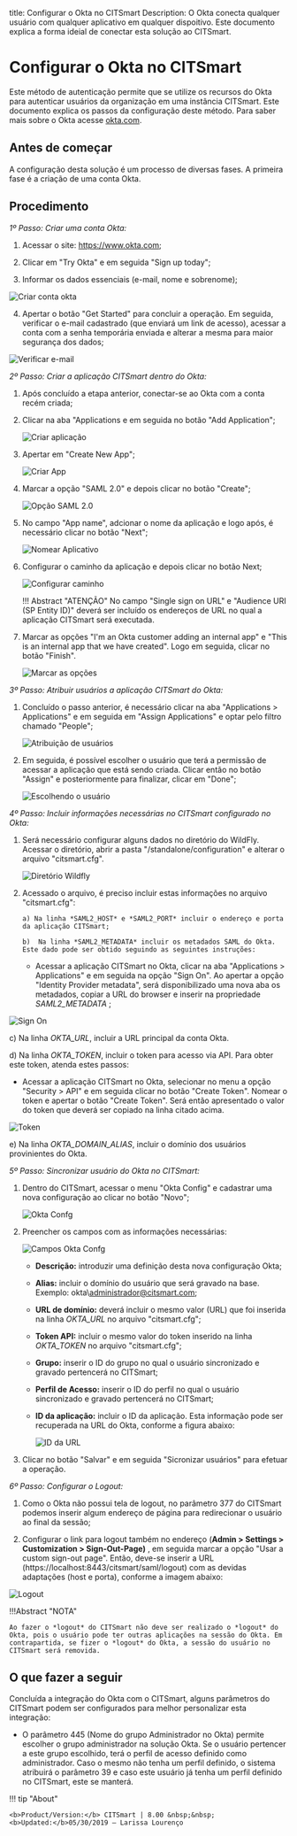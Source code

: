 title: Configurar o Okta no CITSmart
Description: O Okta conecta qualquer usuário com qualquer aplicativo em qualquer dispoitivo. Este documento explica a forma ideial de conectar esta solução ao CITSmart.
# Configurar o Okta no CITSmart

Este método de autenticação permite que se utilize os recursos do Okta para autenticar usuários da organização em uma instância CITSmart. Este documento explica os passos da configuração deste método. Para saber mais sobre o Okta acesse [okta.com][1].

Antes de começar
--------------------

A configuração desta solução é um processo de diversas fases. A primeira fase é a criação de uma conta Okta.

Procedimento
----------------

*1º Passo: Criar uma conta Okta:*

1. Acessar o site:  https://www.okta.com;

2. Clicar em "Try Okta" e em seguida "Sign up today";

3. Informar os dados essenciais (e-mail, nome e sobrenome);

![Criar conta okta](images/okta.img1.png)

4. Apertar o botão "Get Started" para concluir a operação. Em seguida, verificar o e-mail cadastrado (que enviará um link de acesso), acessar a conta com a senha temporária enviada e alterar a mesma para maior segurança dos dados;

![Verificar e-mail](images/okta.img2.png)

*2º Passo: Criar a aplicação CITSmart dentro do Okta:*

1. Após concluído a etapa anterior, conectar-se ao Okta com a conta recém criada;

2. Clicar na aba "Applications e em seguida no botão "Add Application";

      ![Criar aplicação](images/okta.img3.png)

3. Apertar em "Create New App";

      ![Criar App](images/okta.img4.png)

4. Marcar a opção "SAML 2.0" e depois clicar no botão "Create";

      ![Opção SAML 2.0](images/okta.img5.png)

5. No campo "App name", adcionar o nome da aplicação e logo após, é necessário clicar no botão "Next";

      ![Nomear Aplicativo](images/okta.img6.png)

6. Configurar o caminho da aplicação e depois clicar no botão Next;

    ![Configurar caminho](images/okta.img7.png)

    !!! Abstract "ATENÇÃO"
        No campo "Single sign on URL" e "Audience URI (SP Entity ID)" deverá ser incluído os endereços de URL no qual a aplicação CITSmart será executada.
  
  
7. Marcar as opções "I'm an Okta customer adding an internal app" e "This is an internal app that we have created". Logo em seguida, clicar no botão "Finish".

      ![Marcar as opções](images/okta.img8.png)

*3º Passo: Atribuir usuários a aplicação CITSmart do Okta:*

1. Concluído o passo anterior, é necessário clicar na aba "Applications > Applications" e em seguida em "Assign Applications" e optar pelo filtro chamado "People";

      ![Atribuição de usuários](images/okta.img9.png)

2. Em seguida, é possível escolher o usuário que terá a permissão de acessar a aplicação que está sendo criada. Clicar então no botão "Assign" e posteriormente para finalizar, clicar em  "Done";

      ![Escolhendo o usuário](images/okta.img10.png)

*4º Passo: Incluir informações necessárias no CITSmart configurado no Okta:*

1. Será necessário configurar alguns dados no diretório do WildFly. Acessar o diretório, abrir a pasta "/standalone/configuration" e alterar o arquivo "citsmart.cfg".

      ![Diretório Wildfly](images/okta.img11.png)

2. Acessado o arquivo, é preciso incluir estas informações no arquivo "citsmart.cfg":
       
       a) Na linha *SAML2_HOST* e *SAML2_PORT* incluir o endereço e porta da aplicação CITSmart;
       
       b)  Na linha *SAML2_METADATA* incluir os metadados SAML do Okta. Este dado pode ser obtido seguindo as seguintes instruções:
 
      * Acessar a aplicação CITSmart no Okta, clicar na aba "Applications > Applications" e em seguida na opção "Sign On". Ao apertar a opção "Identity Provider metadata", será disponibilizado uma nova aba os metadados, copiar a URL do browser e inserir na propriedade *SAML2_METADATA* ;
        
 ![Sign On](images/okta.img12.png)

   c) Na linha *OKTA_URL*, incluir a URL principal da conta Okta.
   
   d) Na linha *OKTA_TOKEN*, incluir o token para acesso via API. Para obter este token, atenda estes passos:
   
   - Acessar a aplicação CITSmart no Okta, selecionar no menu a opção "Security > API" e em seguida clicar no botão "Create Token". Nomear o token e apertar o botão "Create Token". Será então apresentado o valor do token que deverá ser copiado na linha citado acima.
   
![Token](images/okta.img13.png)

  e) Na linha *OKTA_DOMAIN_ALIAS*, incluir o domínio dos usuários provinientes do Okta.
  
*5º Passo: Sincronizar usuário do Okta no CITSmart:*

1. Dentro do CITSmart, acessar o menu "Okta Config" e cadastrar uma nova configuração ao clicar no botão "Novo";

      ![Okta Confg](images/okta.img14.png)

2. Preencher os campos com as informações necessárias:

      ![Campos Okta Confg](images/okta.img15.png)

    * **Descrição:** introduzir uma definição desta nova configuração Okta;
     
    * **Alias:** incluir o domínio do usuário que será gravado na base. Exemplo: okta\administrador@citsmart.com;
     
    * **URL de domínio:** deverá incluir o mesmo valor (URL) que foi inserida na linha *OKTA_URL* no arquivo "citsmart.cfg"; 
     
    * **Token API:** incluir o mesmo valor do token inserido na linha *OKTA_TOKEN* no arquivo "citsmart.cfg";
      
    * **Grupo:** inserir o ID do grupo no qual o usuário sincronizado e gravado pertencerá no CITSmart;
     
    * **Perfil de Acesso:** inserir o ID do perfil no qual o usuário sincronizado e gravado pertencerá no CITSmart;
     
    * **ID da aplicação:** incluir o ID da aplicação. Esta informação pode ser recuperada na URL do Okta, conforme a figura abaixo:
     
      ![ID da URL](images/okta.img16.png)

3. Clicar no botão "Salvar" e em seguida "Sicronizar usuários" para efetuar a operação.

*6º Passo: Configurar o Logout:*

 1. Como o Okta não possui tela de logout, no parâmetro 377 do CITSmart podemos inserir algum endereço de página para redirecionar o usuário ao final da sessão;
 
 2. Configurar o link para logout também no endereço (**Admin > Settings > Customization > Sign-Out-Page)** , em seguida marcar a opção "Usar a custom sign-out page". Então, deve-se inserir a URL (https://localhost:8443/citsmart/saml/logout) com as devidas adaptações (host e porta), conforme a imagem abaixo:
 
 ![Logout](images/okta.img19.png)

!!!Abstract "NOTA"   
  
    Ao fazer o *logout* do CITSmart não deve ser realizado o *logout* do Okta, pois o usuário pode ter outras aplicações na sessão do Okta. Em contrapartida, se fizer o *logout* do Okta, a sessão do usuário no CITSmart será removida.
       
O que fazer a seguir
----------------------

Concluída a integração do Okta com o CITSmart, alguns parâmetros do CITSmart podem ser configurados para melhor personalizar esta integração:

 -  O parâmetro 445 (Nome do grupo Administrador no Okta) permite escolher o grupo administrador na solução Okta. Se o usuário pertencer a este grupo escolhido, terá o perfil de acesso definido como administrador. Caso o mesmo não tenha um perfil definido, o sistema atribuirá o parâmetro 39 e caso este usuário já tenha um perfil definido no CITSmart, este se manterá.
 
!!! tip "About"

    <b>Product/Version:</b> CITSmart | 8.00 &nbsp;&nbsp;
    <b>Updated:</b>05/30/2019 – Larissa Lourenço

[1]: https://www.okta.com/

